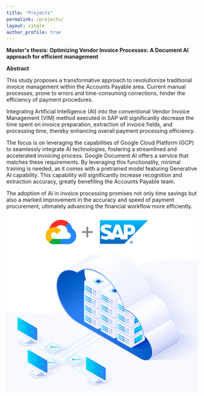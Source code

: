 ```yaml
---
title: "Projects"
permalink: /projects/
layout: single
author_profile: true
---
```

**Master's thesis: Optimizing Vendor Invoice Processes: A Document AI approach for efficient management**

**Abstract**

This study proposes a transformative approach to revolutionize traditional invoice management within the Accounts Payable area. Current manual processes, prone to errors and time-consuming corrections, hinder the efficiency of payment procedures. 

Integrating Artificial Intelligence (AI) into the conventional Vendor Invoice Management (VIM) method executed in SAP will significantly decrease the time spent on invoice preparation, extraction of invoice fields, and processing time, thereby enhancing overall payment processing efficiency. 

The focus is on leveraging the capabilities of Google Cloud Platform (GCP) to seamlessly integrate AI technologies, fostering a streamlined and accelerated invoicing process. Google Document AI offers a service that matches these requirements. By leveraging this functionality, minimal training is needed, as it comes with a pretrained model featuring Generative AI capability. This capability will significantly increase recognition and extraction accuracy, greatly benefiting the Accounts Payable team. 

The adoption of AI in invoice processing promises not only time savings but also a marked improvement in the accuracy and speed of payment procurement, ultimately advancing the financial workflow more efficiently.


![ ](/assets/images/sap_gcp.png)


